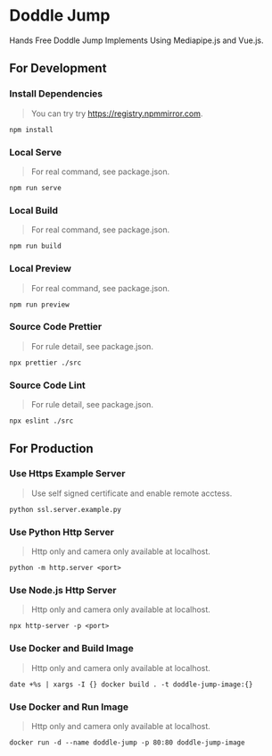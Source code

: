 # Doddle Jump

Hands Free Doddle Jump Implements Using Mediapipe.js and Vue.js.

## For Development

### Install Dependencies

> You can try try <https://registry.npmmirror.com>.

```plain
npm install
```

### Local Serve

> For real command, see package.json.

```plain
npm run serve
```

### Local Build

> For real command, see package.json.

```plain
npm run build
```

### Local Preview

> For real command, see package.json.

```plain
npm run preview
```

### Source Code Prettier

> For rule detail, see package.json.

```plain
npx prettier ./src
```

### Source Code Lint

> For rule detail, see package.json.

```plain
npx eslint ./src
```

## For Production

### Use Https Example Server

> Use self signed certificate and enable remote acctess.

```plain
python ssl.server.example.py
```

### Use Python Http Server

> Http only and camera only available at localhost.

```plain
python -m http.server <port>
```

### Use Node.js Http Server

> Http only and camera only available at localhost.

```plain
npx http-server -p <port>
```

### Use Docker and Build Image

> Http only and camera only available at localhost.

```plain
date +%s | xargs -I {} docker build . -t doddle-jump-image:{}
```

### Use Docker and Run Image

> Http only and camera only available at localhost.

```plain
docker run -d --name doddle-jump -p 80:80 doddle-jump-image
```
